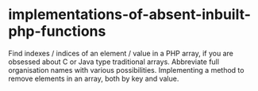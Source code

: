 # implementations-of-absent-inbuilt-php-functions
Find indexes / indices of an element / value in a PHP array, if you are obsessed about C or Java type traditional arrays.
Abbreviate full organisation names with various possibilities.
Implementing a method to remove elements in an array, both by key and value.
